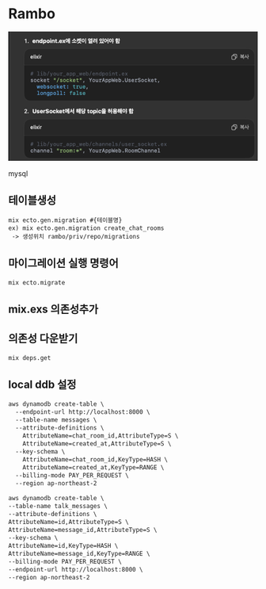 # Rambo

![img.png](img.png)

mysql

## 테이블생성
```angular2html
mix ecto.gen.migration #{테이블명}
ex) mix ecto.gen.migration create_chat_rooms
 -> 생성위치 rambo/priv/repo/migrations
```

## 마이그레이션 실행 명령어
```angular2html
mix ecto.migrate
```

## mix.exs 의존성추가 

## 의존성 다운받기
```
mix deps.get
```

## local ddb 설정
```angular2html
aws dynamodb create-table \
  --endpoint-url http://localhost:8000 \
  --table-name messages \
  --attribute-definitions \
    AttributeName=chat_room_id,AttributeType=S \
    AttributeName=created_at,AttributeType=S \
  --key-schema \
    AttributeName=chat_room_id,KeyType=HASH \
    AttributeName=created_at,KeyType=RANGE \
  --billing-mode PAY_PER_REQUEST \
  --region ap-northeast-2
```

```angular2html
aws dynamodb create-table \
--table-name talk_messages \
--attribute-definitions \
AttributeName=id,AttributeType=S \
AttributeName=message_id,AttributeType=S \
--key-schema \
AttributeName=id,KeyType=HASH \
AttributeName=message_id,KeyType=RANGE \
--billing-mode PAY_PER_REQUEST \
--endpoint-url http://localhost:8000 \
--region ap-northeast-2
```

